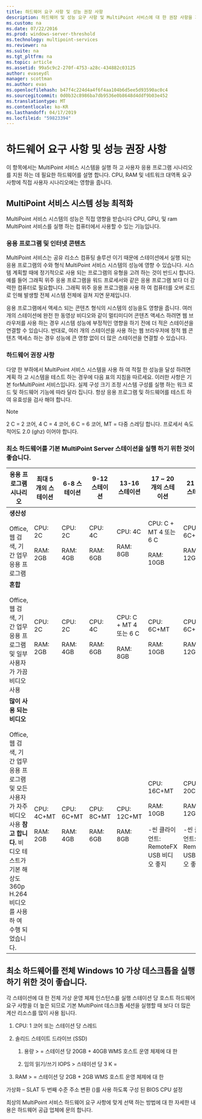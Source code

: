 ```yaml
---
title: 하드웨어 요구 사항 및 성능 권장 사항
description: 하드웨어 및 성능 요구 사항 및 MultiPoint 서비스에 대 한 권장 사항을 제공합니다
ms.custom: na
ms.date: 07/22/2016
ms.prod: windows-server-threshold
ms.technology: multipoint-services
ms.reviewer: na
ms.suite: na
ms.tgt_pltfrm: na
ms.topic: article
ms.assetid: 99a5c9c2-270f-4753-a28c-434882c03125
author: evaseydl
manager: scottman
ms.author: evas
ms.openlocfilehash: b47f4c224d4a4f6f4aa104b6d5ee5d93590ac0c4
ms.sourcegitcommit: 0d0b32c8986ba7db9536e0b8648d4ddf9b03e452
ms.translationtype: MT
ms.contentlocale: ko-KR
ms.lasthandoff: 04/17/2019
ms.locfileid: "59823394"
---
```

# <a name="hardware-requirements-and-performance-recommendations"></a>하드웨어 요구 사항 및 성능 권장 사항
이 항목에서는 MultiPoint 서비스 시스템을 실행 하 고 사용자 응용 프로그램 시나리오를 지원 하는 데 필요한 하드웨어를 설명 합니다. CPU, RAM 및 네트워크 대역폭 요구 사항에 직접 사용자 시나리오에는 영향을 줍니다.  

## <a name="optimize-multipoint-services-system-performance"></a>MultiPoint 서비스 시스템 성능 최적화  
MultiPoint 서비스 시스템의 성능은 직접 영향을 받습니다 CPU, GPU, 및 ram MultiPoint 서비스를 실행 하는 컴퓨터에서 사용할 수 있는 기능입니다.  
  
### <a name="applications-and-internet-content"></a>응용 프로그램 및 인터넷 콘텐츠  
MultiPoint 서비스는 공유 리소스 컴퓨팅 솔루션 이기 때문에 스테이션에서 실행 되는 응용 프로그램의 수와 형식 MultiPoint 서비스 시스템의 성능에 영향 수 있습니다. 시스템 계획할 때에 정기적으로 사용 되는 프로그램의 유형을 고려 하는 것이 반드시 합니다. 예를 들어 그래픽 위주 응용 프로그램을 워드 프로세서와 같은 응용 프로그램 보다 더 강력한 컴퓨터로 필요합니다. 그래픽 위주 응용 프로그램을 사용 하 여 컴퓨터를 오버 로드로 인해 발생할 전체 시스템 전체에 걸쳐 지연 문제입니다.  
  
응용 프로그램에서 액세스 되는 콘텐츠 형식의 시스템의 성능을도 영향을 줍니다. 여러 개의 스테이션에 완전 한 동영상 비디오와 같이 멀티미디어 콘텐츠 액세스 하려면 웹 브라우저를 사용 하는 경우 시스템 성능에 부정적인 영향을 하기 전에 더 적은 스테이션을 연결할 수 있습니다. 반대로, 여러 개의 스테이션을 사용 하는 웹 브라우저에 정적 웹 콘텐츠 액세스 하는 경우 성능에 큰 영향 없이 더 많은 스테이션을 연결할 수 있습니다.  
  
### <a name="hardware-recommendations"></a>하드웨어 권장 사항  
다양 한 부하에서 MultiPoint 서비스 시스템을 사용 하 여 적절 한 성능을 달성 하려면 계획 하 고 시스템을 테스트 하는 경우에 다음 표의 지침을 따르세요. 이러한 사항은 기본 forMultiPoint 서비스입니다. 실제 구성 크기 조정 시스템 구성를 실행 하는 워크 로드 및 하드웨어 기능에 따라 달라 집니다. 항상 응용 프로그램 및 하드웨어를 테스트 하 여 유효성을 검사 해야 합니다.  
  
> [!NOTE]  
> 2 C = 2 코어, 4 C = 4 코어, 6 C = 6 코어, MT = 다중 스레딩 합니다. 프로세서 속도 적어도 2.0 (ghz) 이어야 합니다.  
  
### <a name="minimum-recommended-hardware-for-running-default-multipoint-server-stations"></a>최소 하드웨어를 기본 MultiPoint Server 스테이션을 실행 하기 위한 것이 좋습니다.  
  
|응용 프로그램 시나리오|최대 5 개의 스테이션|6-8 스테이션|9-12 스테이션|13-16 스테이션|17 ~ 20 개의 스테이션|21 ~ 24 스테이션|  
|------------------------|----------------------|-------------------|------------------|-------------------|-------------------|-----------------|  
|**생산성**<br /><br />Office, 웹 검색, 기간 업무 응용 프로그램|CPU: 2C<br /><br />RAM: 2GB|CPU: 2C<br /><br />RAM: 4GB|CPU: 4C<br /><br />RAM: 6GB|CPU: 4C<br /><br />RAM: 8GB|CPU: C + MT 4 또는 6 C<br /><br />RAM: 10GB| CPU: 6C+MT<br /><br />RAM: 12GB|
|**혼합**<br /><br />Office, 웹 검색, 기간 업무 응용 프로그램 및 일부 사용자가 가끔 비디오 사용|CPU: 2C<br /><br />RAM: 2GB|CPU: 2C<br /><br />RAM: 4GB|CPU: 4C<br /><br />RAM: 6GB|CPU: C + MT 4 또는 6 C<br /><br />RAM: 8GB|CPU: 6C+MT<br /><br />RAM: 10GB| CPU: 6C+MT<br /><br />RAM: 12GB| 
|**많이 사용 되는 비디오**<br /><br />Office, 웹 검색, 기간 업무 응용 프로그램 및 모든 사용자가 자주 비디오 사용 **참고 합니다.** 비디오 테스트가 기본 해상도 360p H.264 비디오를 사용 하 여 수행 되었습니다.|CPU: 4C+MT<br /><br />RAM: 2GB|CPU: 6C+MT<br /><br />RAM: 4GB|CPU: 8C+MT<br /><br />RAM: 6GB|CPU: 12C+MT<br /><br />RAM: 8GB|CPU: 16C+MT<br /><br />RAM: 10GB<br /><br />-씬 클라이언트: RemoteFX<br />USB 비디오 좋지| CPU: 20C+MT<br /><br />RAM: 12GB<br /><br />-씬 클라이언트: RemoteFX<br />USB 비디오 좋지|   
  
## <a name="minimum-recommended-hardware-for-running-full-windows-10-virtual-desktops"></a>최소 하드웨어를 전체 Windows 10 가상 데스크톱을 실행 하기 위한 것이 좋습니다.  
각 스테이션에 대 한 전체 가상 운영 체제 인스턴스를 실행 스테이션 당 호스트 하드웨어 요구 사항을 더 높은 되므로 기본 MultiPoint 데스크톱 세션을 실행할 때 보다 더 많은 계산 리소스를 많이 사용 됩니다.  
  
1.  CPU: 1 코어 또는 스테이션 당 스레드  
  
2.  솔리드 스테이트 드라이브 (SSD)  
  
    1.  용량 > = 스테이션 당 20GB + 40GB WMS 호스트 운영 체제에 대 한  
  
    2.  임의 읽기/쓰기 IOPS > 스테이션 당 3 K =  
  
3.  RAM > = 스테이션 당 2GB + 2GB WMS 호스트 운영 체제에 대 한  
  
가상화 – SLAT 두 번째 수준 주소 변환 ()를 사용 하도록 구성 된 BIOS CPU 설정  
  
최상의 MultiPoint 서비스 하드웨어 요구 사항에 맞게 선택 하는 방법에 대 한 자세한 내용은 하드웨어 공급 업체에 문의 합니다.  